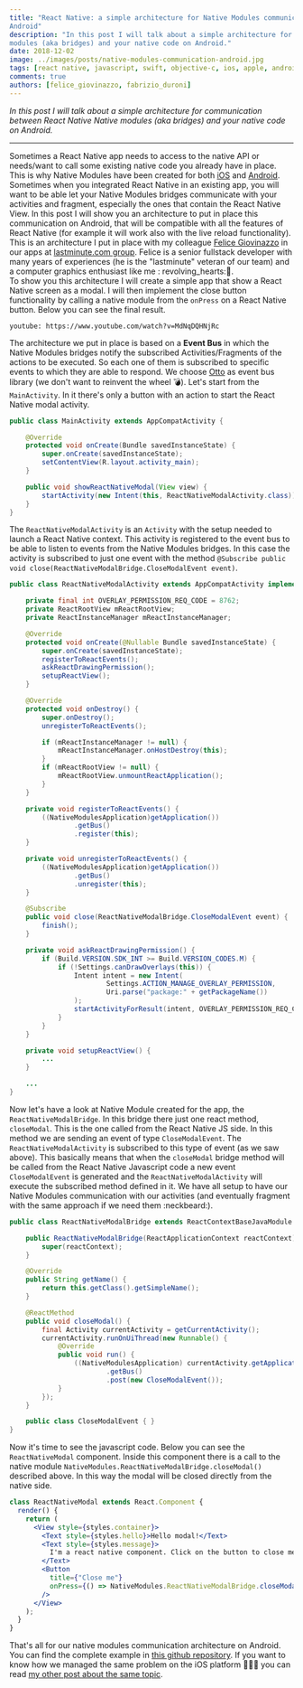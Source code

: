 ```yaml
---
title: "React Native: a simple architecture for Native Modules communication with your Activities and Fragments on
Android"
description: "In this post I will talk about a simple architecture for communication between React Native Native
modules (aka bridges) and your native code on Android."
date: 2018-12-02
image: ../images/posts/native-modules-communication-android.jpg
tags: [react native, javascript, swift, objective-c, ios, apple, android, java, mobile application development]
comments: true
authors: [felice_giovinazzo, fabrizio_duroni]
---
```


*In this post I will talk about a simple architecture for communication between React Native Native modules (aka
bridges) and your native code on Android.*

---

Sometimes a React Native app needs to access to the native API or needs/want to call some existing native code you
already have in place. This is why Native Modules have been created for
both [iOS](https://facebook.github.io/react-native/docs/native-modules-ios)
and [Android](https://facebook.github.io/react-native/docs/native-modules-android). Sometimes when you integrated React
Native in an existing app, you will want to be able let your Native Modules bridges communicate with your activities and
fragment, especially the ones that contain the React Native View. In this post I will show you an architecture to put in
place this communication on Android, that will be compatible with all the features of React Native (for example it will
work also with the live reload functionality). This is an architecture I put in place with my
colleague [Felice Giovinazzo](https://www.linkedin.com/in/felice-giovinazzo-17277b55/) in our apps
at [lastminute.com group](https://lmgroup.lastminute.com/ "lastminute.com"). Felice is a senior fullstack developer with
many years of experiences (he is the "lastminute" veteran of our team) and a computer graphics enthusiast like me :
revolving_hearts::sparkling_heart:.  
To show you this architecture I will create a simple app that show a React Native screen as a modal. I will then
implement the close button functionality by calling a native module from the `onPress` on a React Native button. Below
you can see the final result.

`youtube: https://www.youtube.com/watch?v=MdNqDQHNjRc`

The architecture we put in place is based on a **Event Bus** in which the Native Modules bridges notify the subscribed
Activities/Fragments of the actions to be executed. So each one of them is subscribed to specific events to which they
are able to respond. We choose [Otto](https://square.github.io/otto/) as event bus library (we don't want to reinvent
the wheel :bomb:). Let's start from the `MainActivity`. In it there's only a button with an action to start the React
Native modal activity.

```java
public class MainActivity extends AppCompatActivity {

    @Override
    protected void onCreate(Bundle savedInstanceState) {
        super.onCreate(savedInstanceState);
        setContentView(R.layout.activity_main);
    }

    public void showReactNativeModal(View view) {
        startActivity(new Intent(this, ReactNativeModalActivity.class));
    }
}
```

The `ReactNativeModalActivity` is an `Activity` with the setup needed to launch a React Native context. This activity is
registered to the event bus to be able to listen to events from the Native Modules bridges. In this case the activity is
subscribed to just one event with the
method `@Subscribe public void close(ReactNativeModalBridge.CloseModalEvent event)`.

```java
public class ReactNativeModalActivity extends AppCompatActivity implements DefaultHardwareBackBtnHandler {

    private final int OVERLAY_PERMISSION_REQ_CODE = 8762;
    private ReactRootView mReactRootView;
    private ReactInstanceManager mReactInstanceManager;

    @Override
    protected void onCreate(@Nullable Bundle savedInstanceState) {
        super.onCreate(savedInstanceState);
        registerToReactEvents();
        askReactDrawingPermission();
        setupReactView();
    }

    @Override
    protected void onDestroy() {
        super.onDestroy();
        unregisterToReactEvents();

        if (mReactInstanceManager != null) {
            mReactInstanceManager.onHostDestroy(this);
        }
        if (mReactRootView != null) {
            mReactRootView.unmountReactApplication();
        }
    }

    private void registerToReactEvents() {
        ((NativeModulesApplication)getApplication())
                .getBus()
                .register(this);
    }

    private void unregisterToReactEvents() {
        ((NativeModulesApplication)getApplication())
                .getBus()
                .unregister(this);
    }

    @Subscribe
    public void close(ReactNativeModalBridge.CloseModalEvent event) {
        finish();
    }

    private void askReactDrawingPermission() {
        if (Build.VERSION.SDK_INT >= Build.VERSION_CODES.M) {
            if (!Settings.canDrawOverlays(this)) {
                Intent intent = new Intent(
                        Settings.ACTION_MANAGE_OVERLAY_PERMISSION,
                        Uri.parse("package:" + getPackageName())
                );
                startActivityForResult(intent, OVERLAY_PERMISSION_REQ_CODE);
            }
        }
    }

    private void setupReactView() {
        ...
    }

    ...
}

```

Now let's have a look at Native Module created for the app, the `ReactNativeModalBridge`. In this bridge there just one
react method, `closeModal`. This is the one called from the React Native JS side. In this method we are sending an event
of type `CloseModalEvent`. The `ReactNativeModalActivity` is subscribed to this type of event (as we saw above). This
basically means that when the `closeModal` bridge method will be called from the React Native Javascript code a new
event `CloseModalEvent` is generated and the `ReactNativeModalActivity` will execute the subscribed method defined in
it. We have all setup to have our Native Modules communication with our activities (and eventually fragment with the
same approach if we need them :neckbeard:).

```java
public class ReactNativeModalBridge extends ReactContextBaseJavaModule {

    public ReactNativeModalBridge(ReactApplicationContext reactContext) {
        super(reactContext);
    }

    @Override
    public String getName() {
        return this.getClass().getSimpleName();
    }

    @ReactMethod
    public void closeModal() {
        final Activity currentActivity = getCurrentActivity();
        currentActivity.runOnUiThread(new Runnable() {
            @Override
            public void run() {
                ((NativeModulesApplication) currentActivity.getApplication())
                        .getBus()
                        .post(new CloseModalEvent());
            }
        });
    }

    public class CloseModalEvent { }
}
```

Now it's time to see the javascript code. Below you can see the `ReactNativeModal` component. Inside this component
there is a call to the native module `NativeModules.ReactNativeModalBridge.closeModal()` described above. In this way
the modal will be closed directly from the native side.

```jsx
class ReactNativeModal extends React.Component {
  render() {
    return (
      <View style={styles.container}>
        <Text style={styles.hello}>Hello modal!</Text>
        <Text style={styles.message}>
          I'm a react native component. Click on the button to close me using native function.
        </Text>
        <Button
          title={"Close me"}
          onPress={() => NativeModules.ReactNativeModalBridge.closeModal()}
        />
      </View>
    );
  }
}
```

That's all for our native modules communication architecture on Android. You can find the complete example
in [this github repository](https://github.com/chicio/React-Native-Native-Modules-Communication). If you want to know
how we managed the same problem on the iOS platform :apple::iphone::heartbeat: you can
read [my other post about the same topic](/2018/12/03/react-native-modules-bridge-communication-uiviewcontroller-ios/).
